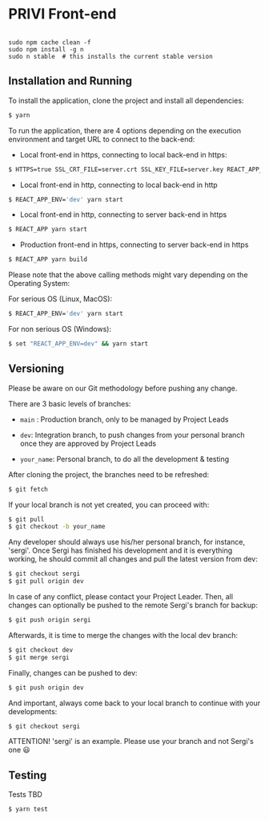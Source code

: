 # PRIVI Front-end

```

sudo npm cache clean -f
sudo npm install -g n
sudo n stable  # this installs the current stable version

```

## Installation and Running

To install the application, clone the project and install all dependencies:

```sh
$ yarn
```

To run the application, there are 4 options depending on the execution environment and target URL to connect to the back-end:

- Local front-end in https, connecting to local back-end in https:

```sh
$ HTTPS=true SSL_CRT_FILE=server.crt SSL_KEY_FILE=server.key REACT_APP_ENV='dev_ssl' npm start
```

- Local front-end in http, connecting to local back-end in http

```sh
$ REACT_APP_ENV='dev' yarn start
```

- Local front-end in http, connecting to server back-end in https

```sh
$ REACT_APP yarn start
```

- Production front-end in https, connecting to server back-end in https

```sh
$ REACT_APP yarn build
```

Please note that the above calling methods might vary depending on the Operating System:

For serious OS (Linux, MacOS):

```sh
$ REACT_APP_ENV='dev' yarn start
```

For non serious OS (Windows):

```sh
$ set "REACT_APP_ENV=dev" && yarn start
```

## Versioning

Please be aware on our Git methodology before pushing any change.

There are 3 basic levels of branches:

- `main` : Production branch, only to be managed by Project Leads

- `dev`: Integration branch, to push changes from your personal branch once they are approved by Project Leads

- `your_name`: Personal branch, to do all the development & testing

After cloning the project, the branches need to be refreshed:

```sh
$ git fetch
```

If your local branch is not yet created, you can proceed with:

```sh
$ git pull
$ git checkout -b your_name
```

Any developer should always use his/her personal branch, for instance, 'sergi'. Once Sergi has finished his development and it is everything working, he should commit all changes and pull the latest version from dev:

```sh
$ git checkout sergi
$ git pull origin dev
```

In case of any conflict, please contact your Project Leader. Then, all changes can optionally be pushed to the remote Sergi's branch for backup:

```sh
$ git push origin sergi
```

Afterwards, it is time to merge the changes with the local dev branch:

```sh
$ git checkout dev
$ git merge sergi
```

Finally, changes can be pushed to dev:

```sh
$ git push origin dev
```

And important, always come back to your local branch to continue with your developments:

```sh
$ git checkout sergi
```

ATTENTION! 'sergi' is an example. Please use your branch and not Sergi's one 😃

## Testing

Tests TBD

```sh
$ yarn test
```
